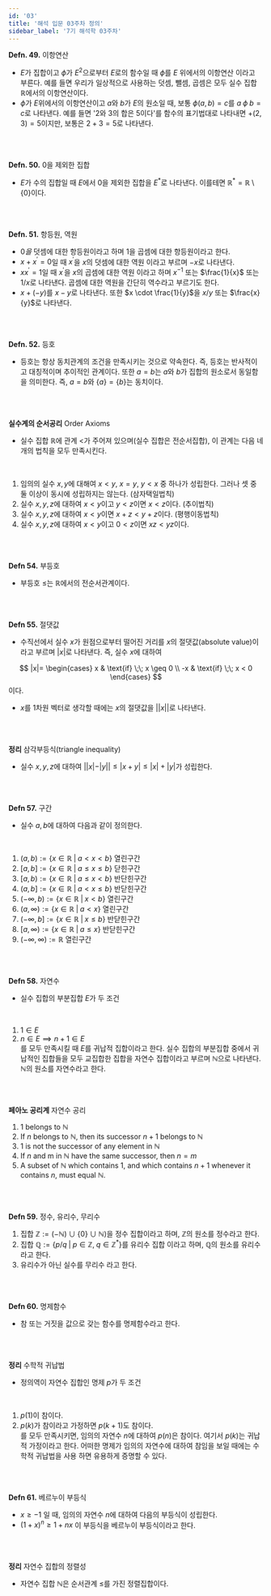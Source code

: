```yaml
---
id: '03'
title: '해석 입문 03주차 정의'
sidebar_label: '7기 해석학 03주차'
---
```

<link rel="stylesheet" href="https://cdn.jsdelivr.net/npm/katex@0.11.1/dist/katex.min.css" />

**Defn. 49.** 이항연산  

- $E$가 집합이고 $\phi$가 $E^2$으로부터 $E$로의 함수일 때 $\phi$를 $E$ 위에서의 이항연산 
이라고 부른다. 예를 들면 우리가 일상적으로 사용하는 덧셈, 뺄셈, 곱셈은 모두 실수 집합 
$\mathbb{R}$에서의 이항연산이다. 
- $\phi$가 $E$위에서의 이항연산이고 $a$와 $b$가 $E$의 원소일 때, 보통 $\phi (a,b)=c$를 $a \; \phi \; b=c$로 나타낸다. 예를 들면 '2와 3의 합은 
5이다'를 함수의 표기법대로 나타내면 $+(2,3)=5$이지만, 보통은 $2+3=5$로 나타낸다.


<br/>
<br/>

**Defn. 50.** 0을 제외한 집합  

- $E$가 수의 집합일 때 $E$에서 0을 제외한 집합을 $E^*$로 나타낸다. 이를테면 
$\mathbb{R^*} = \mathbb{R} \; \setminus \; \{0\}$이다.


<br/>
<br/>

**Defn. 51.** 항등원, 역원  

- $0을$ 덧셈에 대한 항등원이라고 하며 $1$을 곱셈에 대한 항등원이라고 한다.  
- $x+x^{'}=0$일 때 $x^{'}$을 $x$의 덧셈에 대한 역원 이라고 부르며 $-x$로 나타낸다.  
- $xx^{'}=1$일 때 $x^{'}$을 $x$의 곱셈에 대한 역원 이라고 하며 $x^{-1}$ 또는 $\frac{1}{x}$ 
또는 $1/x$로 나타낸다. 곱셈에 대한 역원을 간단히 역수라고 부르기도 한다.  
- $x+(-y)$를 $x-y$로 나타낸다. 또한 $x \cdot \frac{1}{y}$을 $x/y$ 또는 $\frac{x}{y}$로 나타낸다.


<br/>
<br/>

**Defn. 52.** 등호  

- 등호는 항상 동치관계의 조건을 만족시키는 것으로 약속한다. 즉, 등호는 반사적이고 대칭적이며 
추이적인 관계이다. 또한 $a=b$는 $a$와 $b$가 집합의 원소로서 동일함을 의미한다. 즉, $a=b$와 
$\{a\}=\{b\}$는 동치이다.


<br/>
<br/>

**실수계의 순서공리** Order Axioms  

- 실수 집합 $\mathbb{R}$에 관계 $<$가 주어져 있으며(실수 집합은 전순서집합), 
이 관계는 다음 네 개의 법칙을 모두 만족시킨다.
<br/>

  1. 임의의 실수 $x,y$에 대해여 $x<y$, $x=y$, $y<x$ 중 하나가 성립한다. 그러나 셋 중 둘 이상이 
동시에 성립하지는 않는다. (삼자택일법칙)  
  2. 실수 $x,y,z$에 대하여 $x<y$이고 $y<z$이면 $x<z$이다. (추이법칙)  
  3. 실수 $x,y,z$에 대하여 $x<y$이면 $x+z<y+z$이다. (평행이동법칙)  
  4. 실수 $x,y,z$에 대하여 $x<y$이고 $0<z$이면 $xz<yz$이다.


<br/>
<br/>

**Defn 54.** 부등호  

- 부등호 $\leq$는 $\mathbb{R}$에서의 전순서관계이다.


<br/>
<br/>

**Defn 55.** 절댓값  

- 수직선에서 실수 $x$가 원점으로부터 떨어진 거리를 $x$의 절댓값(absolute value)이라고 부르며
$|x|$로 나타낸다. 즉, 실수 $x$에 대하여

$$
|x|= 
\begin{cases}
x & \text{if} \;\; x \geq 0 \\
-x & \text{if} \;\; x < 0
\end{cases}
$$
이다. 

- $x$를 1차원 벡터로 생각할 때에는 $x$의 절댓값을 $||x||$로 나타낸다.


<br/>
<br/>

**정리** 삼각부등식(triangle inequality)  

- 실수 $x,y,z$에 대하여 $||x|-|y|| \leq |x+y| \leq |x|+|y|$가 성립한다.


<br/>
<br/>

**Defn 57.** 구간  

- 실수 $a,b$에 대하여 다음과 같이 정의한다.  
<br/>

  1. $(a,b) := \{x \in \mathbb{R} \; | \; a < x < b \}$ 열린구간  
  2. $[a,b] := \{x \in \mathbb{R} \; | \; a \leq x \leq b \}$ 닫힌구간  
  3. $[a,b) := \{x \in \mathbb{R} \; | \; a \leq x < b \}$ 반단힌구간  
  4. $(a,b] := \{x \in \mathbb{R} \; | \; a < x \leq b \}$ 반닫힌구간  
  5. $(- \infty ,b) := \{x \in \mathbb{R} \; | \; x < b \}$ 열린구간  
  6. $(a, \infty) := \{x \in \mathbb{R} \; | \; a < x \}$ 열린구간  
  7. $(- \infty, b] := \{x \in \mathbb{R} \; | \; x \leq b \}$ 반닫힌구간  
  8. $[a, \infty) := \{x \in \mathbb{R} \; | \; a \leq x \}$ 반닫힌구간  
  9. $(- \infty, \infty) := \mathbb{R}$ 열린구간


<br/>
<br/>

**Defn 58.** 자연수  

- 실수 집합의 부분집합 $E$가 두 조건  
<br/>

  1. $1 \in E$  
  2. $n \in E \implies n+1 \in E$  
를 모두 만족시킬 때 $E$를 귀납적 집합이라고 한다. 실수 집합의 부분집합 중에서 귀납적인 
집합들을 모두 교집합한 집합을 자연수 집합이라고 부르며 $\mathbb{N}$으로 나타낸다. 
$\mathbb{N}$의 원소를 자연수라고 한다.


<br/>
<br/>

**페아노 공리계** 자연수 공리  

1. $1$ belongs to $\mathbb{N}$  
2. If $n$ belongs to $\mathbb{N}$, then its successor $n+1$ belongs to $\mathbb{N}$  
3. $1$ is not the successor of any element in $\mathbb{N}$  
4. If $n$ and m in $\mathbb{N}$ have the same successor, then $n=m$  
5. A subset of $\mathbb{N}$ which contains $1$, and which contains $n+1$ whenever it contains $n$, must equal $\mathbb{N}$.


<br/>
<br/>

**Defn 59.** 정수, 유리수, 무리수  

1. 집합 $\mathbb{Z}:=(-\mathbb{N})  \cup  \{0\} \; \cup \; \mathbb{N})$을 정수 집합이라고 하며, 
$\mathbb{Z}$의 원소를 정수라고 한다.  
2. 집합 $\mathbb{Q}:=\{p/q \; | \; p \in \mathbb{Z}, \; q \in \mathbb{Z^{*}} \}$를 유리수 집합
이라고 하며, $\mathbb{Q}$의 원소를 유리수 라고 한다.  
3. 유리수가 아닌 실수를 무리수 라고 한다.


<br/>
<br/>

**Defn 60.** 명제함수  
- 참 또는 거짓을 값으로 갖는 함수를 명제함수라고 한다.


<br/>
<br/>

**정리** 수학적 귀납법  

- 정의역이 자연수 집합인 명제 $p$가 두 조건
<br/>

  1. $p(1)$이 참이다.  
  2. $p(k)$가 참이라고 가정하면 $p(k+1)$도 참이다.  
를 모두 만족시키면, 임의의 자연수 $n$에 대하여 $p(n)$은 참이다.
여기서 $p(k)$는 귀납적 가정이라고 한다.
어떠한 명제가 임의의 자연수에 대하여 참임을 보일 때에는 수학적 귀납법을 사용 하면 유용하게 
증명할 수 있다.


<br/>
<br/>

**Defn 61.** 베르누이 부등식  

- $x \geq -1$ 일 때, 임의의 자연수 $n$에 대하여 다음의 부등식이 성립한다.
- $(1+x)^n \geq 1+nx$ 이 부등식을 베르누이 부등식이라고 한다.


<br/>
<br/>

**정리** 자연수 집합의 정렬성  

- 자연수 집합 $\mathbb{N}$은 순서관계 $\leq$를 가진 정렬집합이다.